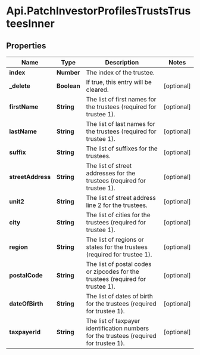 # Api.PatchInvestorProfilesTrustsTrusteesInner

## Properties

Name | Type | Description | Notes
------------ | ------------- | ------------- | -------------
**index** | **Number** | The index of the trustee. | 
**_delete** | **Boolean** | If true, this entry will be cleared. | [optional] 
**firstName** | **String** | The list of first names for the trustees (required for trustee 1). | [optional] 
**lastName** | **String** | The list of last names for the trustees (required for trustee 1). | [optional] 
**suffix** | **String** | The list of suffixes for the trustees. | [optional] 
**streetAddress** | **String** | The list of street addresses for the trustees (required for trustee 1). | [optional] 
**unit2** | **String** | The list of street address line 2 for the trustees. | [optional] 
**city** | **String** | The list of cities for the trustees (required for trustee 1). | [optional] 
**region** | **String** | The list of regions or states for the trustees (required for trustee 1). | [optional] 
**postalCode** | **String** | The list of postal codes or zipcodes for the trustees (required for trustee 1). | [optional] 
**dateOfBirth** | **String** | The list of dates of birth for the trustees (required for trustee 1). | [optional] 
**taxpayerId** | **String** | The list of taxpayer identification numbers for the trustees (required for trustee 1). | [optional] 



